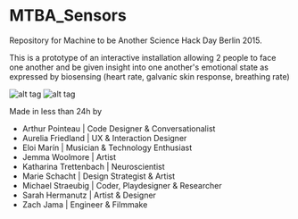 # MTBA_Sensors
Repository for Machine to be Another Science Hack Day Berlin 2015.

This is a prototype of an interactive installation allowing 2 people to face one another and be given insight into one another's emotional state as expressed by biosensing (heart rate, galvanic skin response, breathing rate)

![alt tag](https://github.com/Zeken/MTBA_Sensors/blob/master/Jem.png?raw=true)
![alt tag](https://github.com/Zeken/MTBA_Sensors/blob/master/setup%20diagram.png?raw=true)

Made in less than 24h by 

- Arthur Pointeau | Code Designer & Conversationalist
- Aurelia Friedland | UX & Interaction Designer
- Eloi Marín | Musician & Technology Enthusiast
- Jemma Woolmore | Artist
- Katharina Trettenbach | Neuroscientist
- Marie Schacht | Design Strategist & Artist
- Michael Straeubig | Coder, Playdesigner & Researcher
- Sarah Hermanutz | Artist & Designer
- Zach Jama | Engineer & Filmmake
